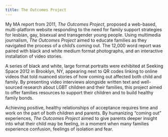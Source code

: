 ```yaml
---
title: The Outcomes Project
---
```


My MA report from 2011, *The Outcomes Project*, proposed a web-based, multi-platform website responding to the need for family support strategies for lesbian, gay, bisexual and transgender young people. Using multimedia journalism, *The Outcomes Project* aimed to educate families as they navigated the process of a child’s coming out. The 12,000 word report was paired with black and white medium format photographs, and an interactive installation of video stories. 

A series of black and white, large format portraits were exhibited at Seeking Space 2012 in Brooklyn, NY, appearing next to QR codes linking to online videos that told nuanced stories of how coming out affected both child and family. By presenting video interviews alongside written text and well-sourced research about LGBT children and their families, this project aimed to offer families resources to support their children and to build healthy family bonds.

Achieving positive, healthy relationships of acceptance requires time and work on the part of both children and parents. By humanizing “coming out” experiences, *The Outcomes Project* aimed to give parents deeper insight into what their child may be feeling, in a moment when many families experience confusion, feelings of isolation and fear. 
